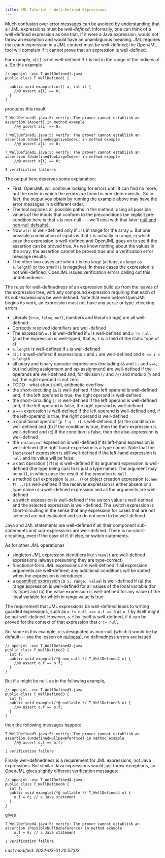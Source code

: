 ```yaml
---
title: JML Tutorial - Well-Defined Expressions
---
```


Much confusion over error messages can be avoided by understanding that all JML expressions must be *well-defined*. Informally, one can think of a well-defined expression as one that, if it were a Java expression, would not throw an exception and would have an unambiguous meaning. JML requires that each expression in a JML context must be well-defined; the OpenJML tool will complain if it cannot prove that an expression is well-defined.

For example, `a[i]` is not well-defined if `i` is not in the range of the indices of `a`. So this example

```
// openjml -esc T_WellDefined1.java
public class T_WellDefined1 {

  public void example(int[] a, int i) {
    //@ assert a[i] == 0;
  }
}
```

produces this result

```
T_WellDefined1.java:5: verify: The prover cannot establish an assertion (Assert) in method example
    //@ assert a[i] == 0;
        ^
T_WellDefined1.java:5: verify: The prover cannot establish an assertion (UndefinedNegativeIndex) in method example
    //@ assert a[i] == 0;
                ^
T_WellDefined1.java:5: verify: The prover cannot establish an assertion (UndefinedTooLargeIndex) in method example
    //@ assert a[i] == 0;
                ^
3 verification failures
```

The output here deserves some explanation:
* First, OpenJML will continue looking for errors until it can find no more, but the order in which the errors are found is non-deterministic. So in fact, the output you obtain by running the example above may have the error messages in a different order.
* The tool explores all possible paths in the method, using all possible values of the inputs that conform to the preconditions (an implicit pre-condition here is that `a` is non-null --- we'll deal with that later: [null and non-null defaults](Nullness)).
* Now `a[i]` is well-defined only if `i` is in range for the array `a`. But one possible combination of inputs is that `i` is actually in range, in which case the expression is well-defined and OpenJML goes on to see if the assertion can be proved true. As we know nothing about the values in the array, the assertion cannot be proved true and a verification error message results.
* The other two cases are when `i` is too large (at least as large as `a.length`) or too small (`i` is negative). In these cases the expression is not well-defined; OpenJML issues verification errors calling out this undefinedness.

The rules for well-definedness of an expression build up from the leaves of the expression tree, with any compound expression requiring that each of its sub-expressions be well-defined. Note that even before OpenJML begins its work, an expression must not have any parse or type-checking errors.

* Literals (`true`, `false`, `null`, numbers and literal strings) are all well-defined
* Correctly resolved identifiers are well-defined
* The expression `o.f` is well-defined if `o` is well-defined and `o != null` (and the expression is well-typed, that is, `f` is a field of the static type of `o`)
* `a.length` is well-defined if `a` is well-defined
* `a[i]` is well-defined if expressions `a` and `i` are well-defined and `0 <= i < a.length`
* all unary and binary operator expressions (excluding `&&` and `||` and `==>`,
but including assignment and op-assignment)
 are well-defined if the operands are well-defined and, for division (`/` and `/=`) and modulo (`%` and `%=`), the right operand is not zero
* TODO - what about shift, arithmetic overflow
* the short-circuiting `&&` is well-defined if the left operand is well-defined and, if the left operand is true, the right operand is well-defined
* the short-circuiting `||` is well-defined if the left operand is well-defined and, if the left operand is false, the right operand is well-defined
* a `==>`  expression is well-defined if the left operand is well-defined and,
if the left-operand is true, the right operand is well-defined
* a conditional operator (`p ? q : r`) is well-defined if (a) the condition is well defined and (b) if the condition is true, then the then-expression is well-defined and (c) if the condition is false, then the else-expression is well-defined
* the `instanceof` expression is well-defined if its left-hand expression is well-defined (the right hand-expression is a type name). Note that the `instanceof` expression is still well-defined if the left-hand expression is `null` and its value will be false.
* a cast operation (`(T)o`) is well-defined if its argument expression is well-defined (the type being cast to is just a type name). The argument may be `null`, in which case the result of the operation is `null`.
* a method call expression (`o.m(..)`) or object creation expression (`o.new T(...)`)is well-defined if the receiver expression is either absent or a type name or a well-defined expression and all the arguments are well-defined
* a switch expression is well-defined if the switch value is well-defined and the selected expression is well-defined. The switch expression is short-circuiting in the sense that any expression for cases that are not selected are not evaluated and so do not need to be well-defined.

Java and JML statements are well-defined if all their component sub-statements and sub-expressions are well-defined. There is no-short-circuiting, even if the case of if, if-else, or switch statements.

As for other JML operationas
* singleton JML expression identifiers like `\result` are well-defined expressions (always presuming they are type-correct)
* functional-form JML expressions are well-defined if all expression arguments are well-defined; any additional conditions will be stated when the expression is introduced
* a [quantified expression](QuantifierExpressions) (`Q x; range; value`) is well-defined if (a) the  range expression is well-defined for all values of the local variable (for its type) and (b) the value expression is well-defined for any value of the local variable for which in range value is true


The requirement that JML expressions be well-defined leads to writing guarded expressions, such as `o != null ==> o.f == 0` as `o.f` by itself might be not well-defined. However, `o.f` by itself is well-defined, if it can be proved for the context of that expression that `o != null`.

So, since in this example, `o` is designated as non-null (which it would be by default--- see the lesson on [nullness](Nullness)), no definedness errors are issued:
```
// openjml -esc T_WellDefined2.java
public class T_WellDefined2 {
  int f;
  public void example(/*@ non_null */ T_WellDefined2 o) {
    //@ assert o.f == o.f;
  }
}
```
But if `o` might be null, as in the following example,
```
// openjml -esc T_WellDefined3.java
public class T_WellDefined3 {
  int f;
  public void example(/*@ nullable */ T_WellDefined3 o) {
    //@ assert o.f == o.f;
  }
}
```
then the following messages happen:
```
T_WellDefined3.java:5: verify: The prover cannot establish an assertion (UndefinedNullDeReference) in method example
    //@ assert o.f == o.f;
                ^
1 verification failure
```

Finally well-definedness is a requirement for JML expressions, not Java expressions. But similar Java expressions would just throw exceptions, so OpenJML gives slightly different verification messages:
```
// openjml -esc T_WellDefined4.java
public class T_WellDefined4 {
  int f;
  public void example(/*@ nullable */ T_WellDefined4 o) {
    o.f = 0; // a Java statement
  }
}
```
gives
```
T_WellDefined4.java:5: verify: The prover cannot establish an assertion (PossiblyNullDeReference) in method example
    o.f = 0; // a Java statement
     ^
1 verification failure
```


_Last modified: 2022-03-01 20:52:02_
